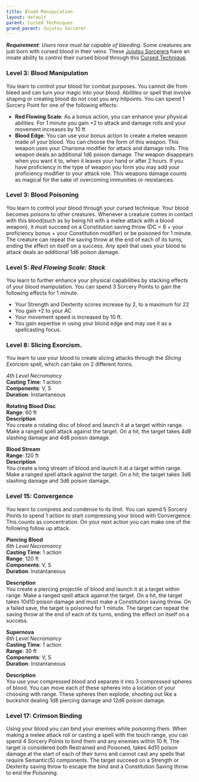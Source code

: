```yaml
---
title: Blood Manipulation
layout: default
parent: Cursed Techniques
grand_parent: Jujutsu Sorcerer
---
```


_**Requirement**: Users race must be capable of bleeding._
Some creatures are just born with cursed blood in their veins. These [Jujutsu Sorcerers]({{site.baseurl}}/Gojo's%20Guide%20to%20Cursing/subclasses/Jujutsu%20Sorcerer) have an innate ability to control their cursed blood through this [Cursed Technique]({{site.baseurl}}/Gojo's%20Guide%20to%20Cursing/subclasses/Cursed%20Techniques/). 

### Level 3: Blood Manipulation
You learn to control your blood for combat purposes. You cannot die from bleed and can turn your magic into your blood. Abilities or spell that involve shaping or creating blood do not cost you any hitpoints. You can spend 1 Sorcery Point  for one of the following effects:
- **Red Flowing Scale**: As a bonus action, you can enhance your physical abilities. For 1 minute you gain +2 to attack and damage rolls and your movement increases by 10 ft
- **Blood Edge**: You can use your bonus action to create a melee weapon made of your blood. You can choose the form of this weapon. This weapon uses your Charisma modifier for attack and damage rolls. This weapon deals an additional 1d6 poison damage. The weapon disappears when you want it to, when it leaves your hand or after 2 hours. If you have proficiency in the type of weapon you form you may add your proficiency modifier to your attack role. This weapons damage counts as magical for the sake of overcoming immunities or resistances.

### Level 3: Blood Poisoning
You learn to control your blood through your cursed technique. Your blood becomes poisons to other creatures. Whenever a creature comes in contact with this blood(such as by being hit with a melee attack with a blood weapon), it must succeed on a Constitution saving throw (DC = 8 + your proficiency bonus + your Constitution modifier) or be poisoned for 1 minute. The creature can repeat the saving throw at the end of each of its turns, ending the effect on itself on a success. Any spell that uses your blood to attack deals an additional 1d6 poison damage.

### Level 5: _Red Flowing Scale: Stack_
You learn to further enhance your physical capabilities by stacking effects of your blood manipulation. You can spend 3 Sorcery Points to gain the following effects for 1 minute.
- Your Strength and Dexterity scores increase by 2, to a maximum for 22 
- You gain +2 to your AC
- Your movement speed is increased by 10 ft.
- You gain expertise in using your blood edge and may use it as a spellcasting focus.

### Level 8: Slicing Exorcism.
You learn to use your blood to create slicing attacks through the _Slicing Exorcism_ spell, which can take on 2 different forms.

_4th Level Necromancy_  
**Casting Time**: 1 action  
**Components**: V, S  
**Duration**: Instantaneous  

**Rotating Blood Disc**  
**Range**: 60 ft  
**Description**  
You create a rotating disc of blood and launch it at a target within range. Make a ranged spell attack against the target. On a hit, the target takes 4d8 slashing damage and 4d8 poison damage.

**Blood Stream**  
**Range**: 120 ft  
**Description**  
You create a long stream of blood and launch it at a target within range. Make a ranged spell attack against the target. On a hit, the target takes 3d6 slashing damage and 3d6 poison damage.

### Level 15: Convergence
You learn to compress and condense to its limit. You can spend 5 Sorcery Points to spend 1 action to start compressing your blood with Convergence. This counts as concentration. On your next action you can make one of the following follow up attack.

**Piercing Blood**  
_6th Level Necromancy_   
**Casting Time**: 1 action   
**Range**: 120 ft   
**Components**: V, S   
**Duration**: Instantaneous  

**Description**   
You create a piercing projectile of blood and launch it at a target within range. Make a ranged spell attack against the target. On a hit, the target takes 10d10 poison damage and must make a Constitution saving throw. On a failed save, the target is poisoned for 1 minute. The target can repeat the saving throw at the end of each of its turns, ending the effect on itself on a success.

**Supernova**  
_6th Level Necromancy_  
**Casting Time**: 1 action   
**Range**: 30 ft  
**Components**: V, S  
**Duration**: Instantaneous  

**Description**  
You use your compressed blood and separate it into 3 compressed spheres of blood. You can move each of these spheres into a location of your choosing with range. These spheres then explode, shooting out like a buckshot dealing 1d8 piercing damage and 12d6 poison damage.

### Level 17: Crimson Binding
Using your blood you can bind your enemies while poisoning them. When making a melee attack roll or casting a spell with the touch range, you can spend 4 Sorcery Points to bind them and any enemies within 10 ft. The target is considered both Restrained and Poisoned, takes 4d10 poison damage at the start of each of their turns and cannot cast any spells that require Semantic(S) components. The target succeed on a Strength or Dexterity saving throw to escape the bind and a Constitution Saving throw to end the Poisoning.
